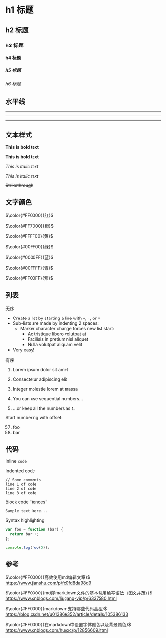 # h1 标题
## h2 标题
### h3 标题
#### h4 标题
##### h5 标题
###### h6 标题


## 水平线

___

---

***


## 文本样式

**This is bold text**

__This is bold text__

*This is italic text*

_This is italic text_

~~Strikethrough~~

## 文字颜色

$\color{#FF0000}{红}$ 

$\color{#FF7D00}{橙}$ 

$\color{#FFFF00}{黄}$ 

$\color{#00FF00}{绿}$ 

$\color{#0000FF}{蓝}$

$\color{#00FFFF}{青}$ 

$\color{#FF00FF}{紫}$ 

## 列表

无序

+ Create a list by starting a line with `+`, `-`, or `*`
+ Sub-lists are made by indenting 2 spaces:
  - Marker character change forces new list start:
    * Ac tristique libero volutpat at
    + Facilisis in pretium nisl aliquet
    - Nulla volutpat aliquam velit
+ Very easy!

有序

1. Lorem ipsum dolor sit amet
2. Consectetur adipiscing elit
3. Integer molestie lorem at massa


1. You can use sequential numbers...
1. ...or keep all the numbers as `1.`

Start numbering with offset:

57. foo
1. bar


## 代码

Inline `code`

Indented code

    // Some comments
    line 1 of code
    line 2 of code
    line 3 of code


Block code "fences"

```
Sample text here...
```

Syntax highlighting

``` js
var foo = function (bar) {
  return bar++;
};

console.log(foo(5));
```

## 参考
$\color{#FF0000}{高效使用md编辑文章}$   
https://www.jianshu.com/p/fc0fd8da98d9

$\color{#FF0000}{md即markdown文件的基本常用编写语法（图文并茂）}$   
https://www.cnblogs.com/liugang-vip/p/6337580.html

$\color{#FF0000}{markdown-支持哪些代码高亮}$   
https://blog.csdn.net/u013866352/article/details/105386133

$\color{#FF0000}{在markdown中设置字体颜色以及背景颜色}$ 
https://www.cnblogs.com/huoxc/p/12856609.html